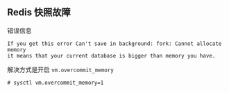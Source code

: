 ## Redis 快照故障

错误信息

```shell
If you get this error Can't save in background: fork: Cannot allocate memory    
it means that your current database is bigger than memory you have.
```

解决方式是开启 `vm.overcommit_memory`

```shell
# sysctl vm.overcommit_memory=1
```